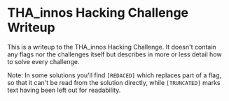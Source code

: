 # THA_innos Hacking Challenge Writeup

This is a writeup to the THA_innos Hacking Challenge. It doesn't contain any flags nor the challenges itself but describes in more or less detail how to solve every challenge.

Note: In some solutions you'll find `[REDACED]` which replaces part of a flag, so that it can't be read from the solution directly, while `[TRUNCATED]` marks text having been left out for readability.